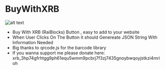 # BuyWithXRB

![alt text](https://imgur.com/qx4xitN)

* Buy With XRB (RaiBlocks) Button , easy to add to your website
* When User Clicks On The Button it should Genereate JSON String With Information Needed
* Big thanks to qrcode.js for the barcode library
* If you wanna support me please donate here: xrb_3hp74gfrhtgg9ph61equ5wmm9pcbrj7f3zj7435gnoybwqoyjstkzi4mrioh
